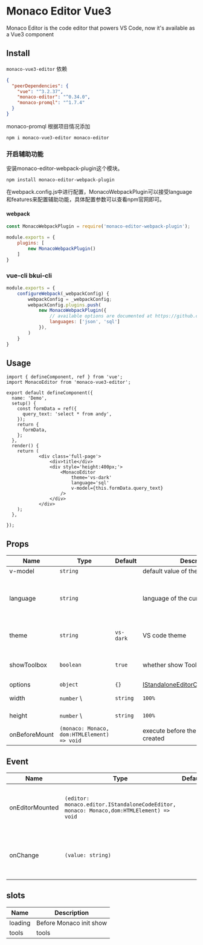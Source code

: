 # Monaco Editor Vue3
Monaco Editor is the code editor that powers VS Code, now it's available as a Vue3 component 
## Install
`monaco-vue3-editor` 依赖
```json
{
  "peerDependencies": {
    "vue": "^3.2.37",
    "monaco-editor": "^0.34.0",
    "monaco-promql": "^1.7.4"
  }
}
```
monaco-promql 根据项目情况添加
```shell
npm i monaco-vue3-editor monaco-editor
```
### 开启辅助功能
安装monaco-editor-webpack-plugin这个模块。
```shell
npm install monaco-editor-webpack-plugin
```
在webpack.config.js中进行配置，MonacoWebpackPlugin可以接受language和features来配置辅助功能，具体配置参数可以查看npm官网即可。
#### webpack
```javascript
const MonacoWebpackPlugin = require('monaco-editor-webpack-plugin');

module.exports = {
    plugins: [
        new MonacoWebpackPlugin()
    ]
}
```
### vue-cli  bkui-cli
```javascript
module.exports = {
    configureWebpack(_webpackConfig) {
        webpackConfig = _webpackConfig;
        webpackConfig.plugins.push(
            new MonacoWebpackPlugin({
                // available options are documented at https://github.com/Microsoft/monaco-editor-webpack-plugin#options
                languages: ['json', 'sql']
            }),
        )
    }
}

```

## Usage
```tsx
import { defineComponent, ref } from 'vue';
import MonacoEditor from 'monaco-vue3-editor';

export default defineComponent({
  name: 'Demo',
  setup() {
    const formData = ref({
      query_text: 'select * from andy',
    });
    return {
      formData,
    };
  },
  render() {
    return (
            <div class='full-page'>
                <div>title</div>
                <div style='height:400px;'>
                    <MonacoEditor
                        theme='vs-dark'
                        language='sql'
                        v-model={this.formData.query_text}
                    />
                </div>
            </div>
    );
  },

});
```
## Props

| Name            | Type                                        | Default   | Description                                                                                                                                              | remark |
|-----------------|---------------------------------------------|-----------|----------------------------------------------------------------------------------------------------------------------------------------------------------| --- |
| v-model         | `string`                                    |           | default value of the current model                                                                                                                       |  |
| language        | `string`                                    |           | language of the current model                                                                                                                            | languages supported by `monaco-editor` [view here](https://github.com/microsoft/monaco-editor/tree/main/src/basic-languages) |
| theme           | `string`                                    | `vs-dark` | VS code theme                                                                                                                                            | theme of the `monaco-editor` | `monaco.editor.defineTheme(...)` |
| showToolbox     | `boolean`                                   | `true`    | whether show  Toolbox                                                                                                                                           | theme of the `monaco-editor` | `monaco.editor.defineTheme(...)` |
| options         | `object`                                    | `{}`      | [IStandaloneEditorConstructionOptions](https://microsoft.github.io/monaco-editor/api/interfaces/monaco.editor.IStandaloneEditorConstructionOptions.html) |  |
| width           | `number` \                                  | `string`  | `100%`                                                                                                                                                   | container width |  |
| height          | `number` \                                  | `string`  | `100%`                                                                                                                                                   | container height |  |
| onBeforeMount   | `(monaco: Monaco, dom:HTMLElement) => void` |           | execute before the editor instance is created                                                                                                            |  |

## Event

| Name            | Type                                                                          | Default   | Description                                                                                                                                              | remark |
|-----------------|-------------------------------------------------------------------------------|-----------|----------------------------------------------------------------------------------------------------------------------------------------------------------| --- |
| onEditorMounted | `(editor: monaco.editor.IStandaloneCodeEditor, monaco: Monaco,dom:HTMLElement) => void` |           | execute after the editor instance has been created                                                                                                       |  |
| onChange        | `(value: string)`                                                             |           |                                                                                                                                                          | execute when  the changed value change | `monaco.editor.IModelContentChangedEvent) => void` |

## slots

| Name             | Description             |                                                                                                                                    
|------------------|-------------------------|
| loading          | Before Monaco init show |  
| tools            | tools                   |  
